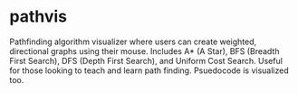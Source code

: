 # pathvis
Pathfinding algorithm visualizer where users can create weighted, directional graphs using their mouse. Includes A* (A Star), BFS (Breadth First Search), DFS (Depth First Search), and Uniform Cost Search. Useful for those looking to teach and learn path finding. Psuedocode is visualized too.
